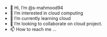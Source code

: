 - 👋 Hi, I’m @s-mahmood94
- 👀 I’m interested in cloud computing
- 🌱 I’m currently learning cloud
- 💞️ I’m looking to collaborate on cloud project.
- 📫 How to reach me ...

<!---
s-mahmood94/s-mahmood94 is a ✨ special ✨ repository because its `README.md` (this file) appears on your GitHub profile.
You can click the Preview link to take a look at your changes.
--->
